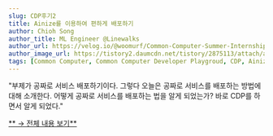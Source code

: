 ```yaml
---
slug: CDP후기2
title: Ainize를 이용하여 편하게 배포하기
author: Chioh Song
author_title: ML Engineer @Linewalks
author_url: https://velog.io/@woomurf/Common-Computer-Summer-Internship-%ED%9B%84%EA%B8%B0
author_image_url: https://tistory2.daumcdn.net/tistory/2875113/attach/a318fa1f08e74c8e9d8c1d6e04d7f122
tags: [Common Computer, Common Computer Developer Playgroud, CDP, Ainizer]
---
```


"부제가 공짜로 서비스 배포하기이다. 그렇다 오늘은 공짜로 서비스를 배포하는 방법에 대해 소개한다. 어떻게 공짜로 서비스를 배포하는 법을 알게 되었는가? 바로 CDP를 하면서 알게 되었다."

[** → 전체 내용 보기**](https://pizzaplanet.tistory.com/entry/Ainize%EB%A5%BC-%EC%9D%B4%EC%9A%A9%ED%95%98%EC%97%AC-%ED%8E%B8%ED%95%98%EA%B2%8C-%EB%B0%B0%ED%8F%AC%ED%95%98%EA%B8%B0-Repo%EC%9D%98-install-guide-%EB%94%B0%EB%9D%BC%ED%95%98%EB%8B%A4-%EC%98%A4%EB%A5%98-%EB%82%A0-%EC%9D%BC-%EC%97%86%EA%B2%8C%ED%95%98%EA%B8%B0-%EB%B6%80%EC%A0%9C-%EA%B3%B5%EC%A7%9C%EB%A1%9C-%EC%84%9C%EB%B9%84%EC%8A%A4-%EB%B0%B0%ED%8F%AC%ED%95%98%EA%B8%B0)
